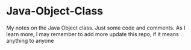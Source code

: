 # Java-Object-Class
My notes on the Java Object class. Just some code and comments. As I learn more, I may remember to add more update this repo, if it means anything to anyone
